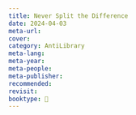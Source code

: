 ```yaml
---
title: Never Split the Difference
date: 2024-04-03
meta-url: 
cover: 
category: AntiLibrary
meta-lang: 
meta-year: 
meta-people: 
meta-publisher: 
recommended: 
revisit:
booktype: 📖
---
```

